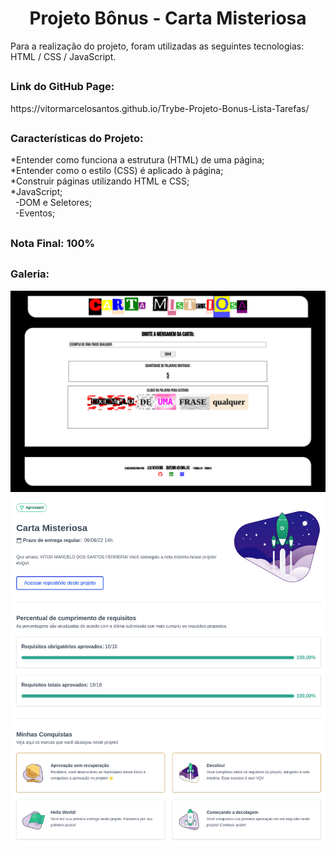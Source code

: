 # 
<h1 align="center">Projeto Bônus - Carta Misteriosa</h1>

<div>
  Para a realização do projeto, foram utilizadas as seguintes tecnologias: HTML / CSS / JavaScript.
</div>

##

<div>
  <h3>Link do GitHub Page:</h3> https://vitormarcelosantos.github.io/Trybe-Projeto-Bonus-Lista-Tarefas/
</div>

##

<div>
  <h3>Características do Projeto:</h3>
  *Entender como funciona a estrutura (HTML) de uma página;<br/>
  *Entender como o estilo (CSS) é aplicado à página;<br/>
  *Construir páginas utilizando HTML e CSS;<br/>
  *JavaScript;<br/>
  &nbsp&nbsp-DOM e Seletores;<br/>
  &nbsp&nbsp-Eventos;<br/>
</div>

##

<div>
  <h3>Nota Final: 100% </h3>
</div>

##
<h3>Galeria:</h3>
<img src="https://github.com/VitorMarceloSantos/Trybe-Projeto-Bonus-Carta-Misteriosa/blob/main/CartaMisteriosa.png" title="Projeto Lista de Tarefas" alt="J"/></br>
<img src="https://github.com/VitorMarceloSantos/Trybe-Projeto-Bonus-Carta-Misteriosa/blob/main/cartaMisteriosa-nota.png" title="Projeto Lista de Tarefas" alt="J"/></br>

##

